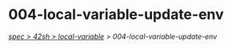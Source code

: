 # 004-local-variable-update-env

*[spec > 42sh > local-variable](..) > 004-local-variable-update-env*

